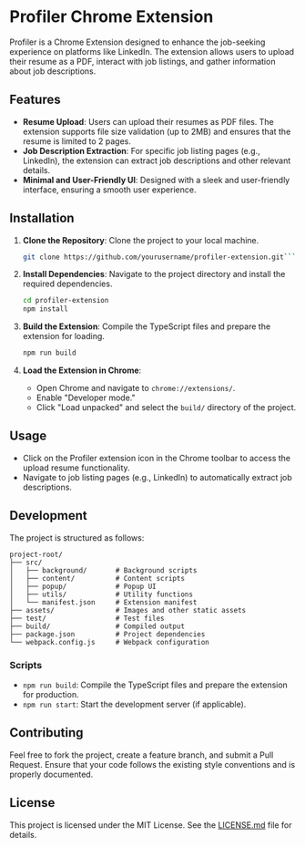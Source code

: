 # Profiler Chrome Extension

Profiler is a Chrome Extension designed to enhance the job-seeking experience on platforms like LinkedIn. The extension allows users to upload their resume as a PDF, interact with job listings, and gather information about job descriptions.

## Features

- **Resume Upload**: Users can upload their resumes as PDF files. The extension supports file size validation (up to 2MB) and ensures that the resume is limited to 2 pages.
- **Job Description Extraction**: For specific job listing pages (e.g., LinkedIn), the extension can extract job descriptions and other relevant details.
- **Minimal and User-Friendly UI**: Designed with a sleek and user-friendly interface, ensuring a smooth user experience.

## Installation

1. **Clone the Repository**: Clone the project to your local machine.

   ```bash
   git clone https://github.com/yourusername/profiler-extension.git```

2. **Install Dependencies**: Navigate to the project directory and install the required dependencies.

   ```bash
   cd profiler-extension
   npm install
   ```

3. **Build the Extension**: Compile the TypeScript files and prepare the extension for loading.

   ```bash
   npm run build
   ```

4. **Load the Extension in Chrome**:
   - Open Chrome and navigate to `chrome://extensions/`.
   - Enable "Developer mode."
   - Click "Load unpacked" and select the `build/` directory of the project.

## Usage

- Click on the Profiler extension icon in the Chrome toolbar to access the upload resume functionality.
- Navigate to job listing pages (e.g., LinkedIn) to automatically extract job descriptions.

## Development

The project is structured as follows:

```
project-root/
├── src/
│   ├── background/       # Background scripts
│   ├── content/          # Content scripts
│   ├── popup/            # Popup UI
│   ├── utils/            # Utility functions
│   └── manifest.json     # Extension manifest
├── assets/               # Images and other static assets
├── test/                 # Test files
├── build/                # Compiled output
├── package.json          # Project dependencies
└── webpack.config.js     # Webpack configuration
```

### Scripts

- `npm run build`: Compile the TypeScript files and prepare the extension for production.
- `npm run start`: Start the development server (if applicable).

## Contributing

Feel free to fork the project, create a feature branch, and submit a Pull Request. Ensure that your code follows the existing style conventions and is properly documented.

## License

This project is licensed under the MIT License. See the [LICENSE.md](LICENSE.md) file for details.
